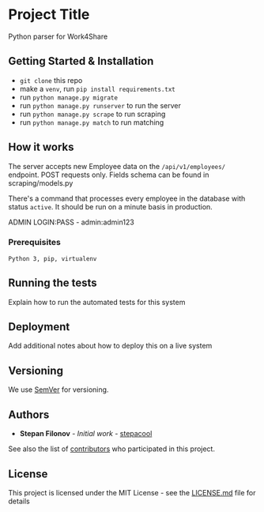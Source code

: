 # Project Title

Python parser for Work4Share

## Getting Started & Installation

- ```git clone``` this repo
- make a ```venv```, run ```pip install requirements.txt```
- run ```python manage.py migrate```
- run ```python manage.py runserver``` to run the server
- run ```python manage.py scrape``` to run scraping
- run ```python manage.py match``` to run matching

## How it works

The server accepts new Employee data on the ```/api/v1/employees/``` endpoint. POST requests only. Fields schema can be found in scraping/models.py

There's a command that processes every employee in the database with status ```active```. It should be run on a minute basis in production.

ADMIN LOGIN:PASS - admin:admin123

### Prerequisites

```
Python 3, pip, virtualenv
```

## Running the tests

Explain how to run the automated tests for this system

## Deployment

Add additional notes about how to deploy this on a live system

## Versioning

We use [SemVer](http://semver.org/) for versioning.

## Authors

* **Stepan Filonov** - *Initial work* - [stepacool](https://github.com/stepacool)

See also the list of [contributors](https://github.com/your/project/contributors) who participated in this project.

## License

This project is licensed under the MIT License - see the [LICENSE.md](LICENSE.md) file for details
